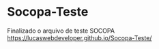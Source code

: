 # Socopa-Teste
Finalizado o arquivo de teste SOCOPA
 https://lucaswebdeveloper.github.io/Socopa-Teste/ 
